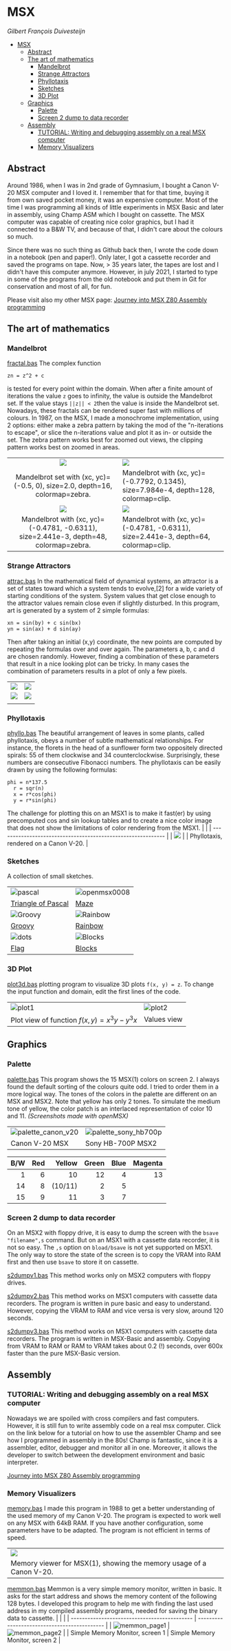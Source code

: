 # MSX

*Gilbert François Duivesteijn*

- [MSX](#msx)
  * [Abstract](#abstract)
  * [The art of mathematics](#the-art-of-mathematics)
    + [Mandelbrot](#mandelbrot)
    + [Strange Attractors](#strange-attractors)
    + [Phyllotaxis](#phyllotaxis)
    + [Sketches](#sketches)
    + [3D Plot](#3d-plot)
  * [Graphics](#graphics)
    + [Palette](#palette)
    + [Screen 2 dump to data recorder](#screen-2-dump-to-data-recorder)
  * [Assembly](#assembly)
    + [TUTORIAL: Writing and debugging assembly on a real MSX computer](#tutorial--writing-and-debugging-assembly-on-a-real-msx-computer)
    + [Memory Visualizers](#memory-visualizers)



## Abstract

Around 1986, when I was in 2nd grade of Gymnasium, I bought a Canon V-20 MSX computer and I loved it. I remember that for that time, buying it from own saved pocket money, it was an expensive computer. Most of the time I was programming all kinds of little experiments in MSX Basic and later in assembly, using Champ ASM which I bought on cassette. The MSX computer was capable of creating nice color graphics, but I had it connected to a B&W TV, and because of that, I didn't care about the colours so much.

Since there was no such thing as Github back then, I wrote the code down in a notebook (pen and paper!). Only later, I got a cassette recorder and saved the programs on tape. Now, > 35 years later,  the tapes are lost and I didn't have this computer anymore. However, in july 2021, I started to type in some of the programs from the old notebook and put them in Git for conservation and most of all, for fun. 

Please visit also my other MSX page: [Journey into MSX Z80 Assembly programming](https://gilbertfrancois.github.io)

## The art of mathematics

### Mandelbrot

[fractal.bas](./src/basic/fractal.bas) The complex function 

```
zn = z^2 + c
```
is tested for every point within the domain. When after a finite amount of iterations the value `z` goes to infinity, the value is outside the Mandelbrot set. If the value stays `||z|| < 2`then the value is inside the Mandelbrot set. Nowadays, these fractals can be rendered super fast with millions of colours. In 1987, on the MSX, I made a monochrome implementation, using 2 options: either make a zebra pattern by taking the mod of the "n-iterations to escape", or slice the n-iterations value and plot it as in- or outside the set. The zebra pattern works best for zoomed out views, the clipping pattern works best on zoomed in areas.

|                                                              |                                                              |
| :----------------------------------------------------------: | ------------------------------------------------------------ |
|            ![](./assets/images/mandelbrot_1.png)             | ![](./assets/images/mandelbrot_3.png)                        |
| Mandelbrot set with (xc, yc)=(-0.5, 0), size=2.0, depth=16, colormap=zebra. | Mandelbrot with (xc, yc)=(-0.7792, 0.1345), size=7.984e-4, depth=128, colormap=clip. |
|            ![](./assets/images/mandelbrot_4.png)             | ![](./assets/images/mandelbrot_5.png)                        |
| Mandelbrot with (xc, yc)=(-0.4781, -0.6311), size=2.441e-3, depth=48, colormap=zebra. | Mandelbrot with (xc, yc)=(-0.4781, -0.6311), size=2.441e-3, depth=64, colormap=clip. |

### Strange Attractors

[attrac.bas](./src/basic/attrac.bas) In the mathematical field of dynamical systems, an attractor is a set of states toward which a system tends to evolve,[2] for a wide variety of starting conditions of the system. System values that get close enough to the attractor values remain close even if slightly disturbed. In this program, art is generated by a system of 2 simple formulas:

```
xn = sin(by) + c sin(bx)
yn = sin(ax) + d sin(ay)
```

Then after taking an initial (x,y) coordinate, the new points are computed by repeating the formulas over and over again. The parameters a, b, c and d are chosen randomly. However, finding a combination of these parameters that result in a nice looking plot can be tricky. In many cases the combination of parameters results in a plot of only a few pixels.

|                                      |                                      |
| ------------------------------------ | ------------------------------------ |
| ![](./assets/images/attractor06.png) | ![](./assets/images/attractor02.png) |
| ![](./assets/images/attractor04.png) | ![](./assets/images/attractor05.png) |
|                                      |                                      |

### Phyllotaxis
[phyllo.bas](./src/basic/phyllo.bas) The beautiful arrangement of leaves in some plants, called phyllotaxis, obeys a number of subtle mathematical relationships. For instance, the florets in the head of a sunflower form two oppositely directed spirals: 55 of them clockwise and 34 counterclockwise. Surprisingly, these numbers are consecutive Fibonacci numbers. The phyllotaxis can be easily drawn by using the following formulas:

```
phi = n*137.5
  r = sqr(n)
  x = r*cos(phi)
  y = r*sin(phi)
```

The challenge for plotting this on an MSX1 is to make it fast(er) by using precomputed cos and sin lookup tables and to create a nice color image that does not show the limitations of color rendering from the MSX1.
|                                                              |
| ------------------------------------------------------------ |
| ![](./assets/images/phyllotaxis.png)                             |
| Phyllotaxis, rendered on a Canon V-20. |

### Sketches

A collection of small sketches.

|                                              |                                          |
| :------------------------------------------- | :--------------------------------------- |
| ![pascal](./assets/images/pascal.png)        | ![openmsx0008](./assets/images/maze.png) |
| [Triangle of Pascal](./src/basic/pascal.bas) | [Maze](./src/basic/maze.bas)             |
| ![Groovy](./assets/images/groovy.png)        | ![Rainbow](./assets/images/rainbow.png)  |
| [Groovy](./src/basic/groovy.bas)             | [Rainbow](./src/basic/rainbow.bas)       |
| ![dots](./assets/images/rug.png)             | ![Blocks](./assets/images/blocks1.png)   |
| [Flag](./src/basic/rug.bas)                  | [Blocks](./src/basic/blocks1.bas)        |



### 3D Plot

[plot3d.bas](./src/basic/plot3d.bas) plotting program to visualize 3D plots `f(x, y) = z`. To change the input function and domain, edit the first lines of the code.

|                                              |                                              |
| :------------------------------------------- | :------------------------------------------- |
| ![plot1](./assets/images/plot3d_2.png) | ![plot2](./assets/images/plot3d_1.png) |
| Plot view of function $f(x,y)=x^3y-y^3x$     | Values view                                  |



## Graphics

### Palette

[palette.bas](./src/basic/palette.bas) This program shows the 15 MSX(1) colors on screen 2. I always found the default sorting of the colours quite odd. I tried to order them in a more logical way. The tones of the colors in the palette are different on an MSX and MSX2. Note that yellow has only 2 tones. To simulate the medium tone of yellow, the color patch is an interlaced representation of color 10 and 11. *(Screenshots made with openMSX)*

|                                                             |                                                              |
| ----------------------------------------------------------- | ------------------------------------------------------------ |
| ![palette_canon_v20](./assets/images/palette_canon_v20.png) | ![palette_sony_hb700p](./assets/images/palette_sony_hb700p.png) |
| Canon V-20 MSX                                              | Sony HB-700P MSX2                                            |

|  B/W |  Red |  Yellow | Green | Blue | Magenta |
| ---: | ---: | ------: | ----: | ---: | ------: |
|    1 |    6 |      10 |    12 |    4 |      13 |
|   14 |    8 | (10/11) |     2 |    5 |         |
|   15 |    9 |      11 |     3 |    7 |         |


### Screen 2 dump to data recorder

On an MSX2 with floppy drive, it is easy to dump the screen with the `bsave "filename",s` command. But on an MSX1 with a cassette data recorder, it is not so easy. The `,s` option on `bload/bsave` is not yet supported on MSX1. The only way to store the state of the screen is to copy the VRAM into RAM first and then use `bsave` to store it on cassette. 

[s2dumpv1.bas](./src/basic/s2dumpv1.bas) This method works only on MSX2 computers with floppy drives.

[s2dumpv2.bas](./src/basic/s2dumpv2.bas) This method works on MSX1 computers with cassette data recorders. The program is written in pure basic and easy to understand. However, copying the VRAM to RAM and vice versa is very slow, around 120 seconds.

[s2dumpv3.bas](./src/basic/s2dumpv3.bas) This method works on MSX1 computers with cassette data recorders. The program is written in MSX-Basic and assembly. Copying from VRAM to RAM or RAM to VRAM takes about 0.2 (!) seconds, over 600x faster than the pure MSX-Basic version.



## Assembly

### TUTORIAL: Writing and debugging assembly on a real MSX computer

Nowadays we are spoiled with cross compilers and fast computers. However, it is still fun to write assembly code on a real msx computer. Click on the link below for a tutorial on how to use the assembler Champ and see how I programmed in assembly in the 80s! Champ is fantastic, since it is a assembler, editor, debugger and monitor all in one. Moreover, it allows the developer to switch between the development environment and basic interpreter.

[Journey into MSX Z80 Assembly programming](https://gilbertfrancois.github.io)

### Memory Visualizers

[memory.bas](./src/basic/memory.bas) I made this program in 1988 to get a better understanding of the used memory of my Canon V-20. The program is expected to work well on any MSX with 64kB RAM. If you have another configuration, some parameters have to be adapted. The program is not efficient in terms of speed.

|                                                              |
| ------------------------------------------------------------ |
| ![](./assets/images/memview.png)                             |
| Memory viewer for MSX(1), showing the memory usage of a Canon V-20. |

[memmon.bas](./src/basic/memmon.bas) Memmon is a very simple memory monitor, written in basic. It asks for the start address and shows the memory content of the following 128 bytes. I developed this program to help me with finding the last used address in my compiled assembly programs, needed for saving the binary data to cassette.
|                                              |                                              |
| -------------------------------------------- | -------------------------------------------- |
| ![memmon_page1](./assets/images/memmon1.png) | ![memmon_page2](./assets/images/memmon2.png) |
| Simple Memory Monitor, screen 1              | Simple Memory Monitor, screen 2              |
